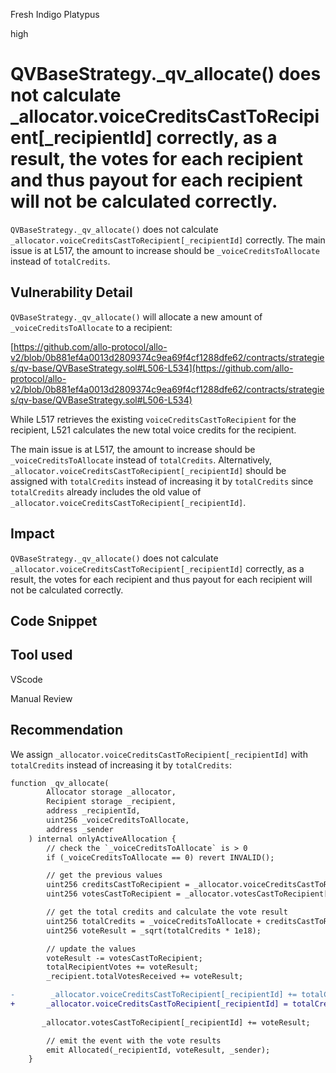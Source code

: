 Fresh Indigo Platypus

high

# QVBaseStrategy._qv_allocate() does not calculate _allocator.voiceCreditsCastToRecipient[_recipientId] correctly, as a result, the votes for each recipient and thus payout for each recipient will not be calculated correctly.

``QVBaseStrategy._qv_allocate()`` does not calculate ``_allocator.voiceCreditsCastToRecipient[_recipientId]`` correctly.  The main issue is at L517, the amount to increase should be ``_voiceCreditsToAllocate`` instead of ``totalCredits``. 

## Vulnerability Detail

``QVBaseStrategy._qv_allocate()`` will allocate a new amount of ``_voiceCreditsToAllocate`` to a recipient: 

[https://github.com/allo-protocol/allo-v2/blob/0b881ef4a0013d2809374c9ea69f4cf1288dfe62/contracts/strategies/qv-base/QVBaseStrategy.sol#L506-L534](https://github.com/allo-protocol/allo-v2/blob/0b881ef4a0013d2809374c9ea69f4cf1288dfe62/contracts/strategies/qv-base/QVBaseStrategy.sol#L506-L534)

While L517 retrieves the existing ``voiceCreditsCastToRecipient`` for  the recipient, L521 calculates the new total voice credits for the recipient. 

 The main issue is at L517, the amount to increase should be ``_voiceCreditsToAllocate`` instead of ``totalCredits``.  Alternatively, ``_allocator.voiceCreditsCastToRecipient[_recipientId]`` should be assigned with ``totalCredits`` instead of increasing it by ``totalCredits`` since ``totalCredits`` already includes the old value of ``_allocator.voiceCreditsCastToRecipient[_recipientId]``.

## Impact
``QVBaseStrategy._qv_allocate()`` does not calculate ``_allocator.voiceCreditsCastToRecipient[_recipientId]`` correctly, as a result, the votes for each recipient and thus payout for each recipient will not be calculated correctly. 

## Code Snippet

## Tool used
VScode

Manual Review

## Recommendation
We assign  ``_allocator.voiceCreditsCastToRecipient[_recipientId]`` with ``totalCredits`` instead of increasing it by ``totalCredits``:

```diff
function _qv_allocate(
        Allocator storage _allocator,
        Recipient storage _recipient,
        address _recipientId,
        uint256 _voiceCreditsToAllocate,
        address _sender
    ) internal onlyActiveAllocation {
        // check the `_voiceCreditsToAllocate` is > 0
        if (_voiceCreditsToAllocate == 0) revert INVALID();

        // get the previous values
        uint256 creditsCastToRecipient = _allocator.voiceCreditsCastToRecipient[_recipientId];
        uint256 votesCastToRecipient = _allocator.votesCastToRecipient[_recipientId];

        // get the total credits and calculate the vote result
        uint256 totalCredits = _voiceCreditsToAllocate + creditsCastToRecipient;
        uint256 voteResult = _sqrt(totalCredits * 1e18);

        // update the values
        voteResult -= votesCastToRecipient;
        totalRecipientVotes += voteResult;
        _recipient.totalVotesReceived += voteResult;

-        _allocator.voiceCreditsCastToRecipient[_recipientId] += totalCredits;
+       _allocator.voiceCreditsCastToRecipient[_recipientId] = totalCredits;
 
       _allocator.votesCastToRecipient[_recipientId] += voteResult;

        // emit the event with the vote results
        emit Allocated(_recipientId, voteResult, _sender);
    }
```